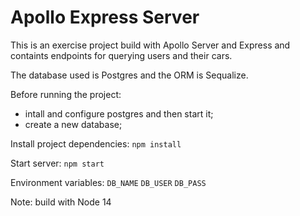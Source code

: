 # Apollo Express Server

This is an exercise project build with Apollo Server and Express and containts endpoints for querying users and their cars.

The database used is Postgres and the ORM is Sequalize.

Before running the project:

- intall and configure postgres and then start it;
- create a new database;

Install project dependencies:
`npm install`

Start server:
`npm start`

Environment variables:
`DB_NAME`
`DB_USER`
`DB_PASS`

Note: build with Node 14
